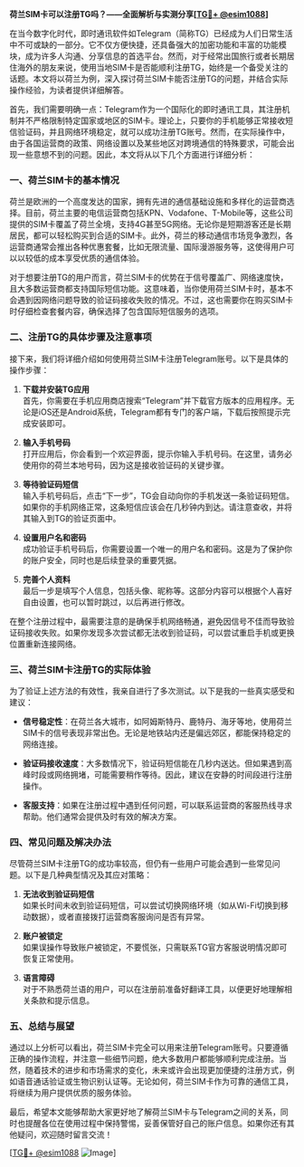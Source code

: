 **荷兰SIM卡可以注册TG吗？——全面解析与实测分享[[TG💪+ @esim1088](https://t.me/s/esim1088)]**

在当今数字化时代，即时通讯软件如Telegram（简称TG）已经成为人们日常生活中不可或缺的一部分。它不仅方便快捷，还具备强大的加密功能和丰富的功能模块，成为许多人沟通、分享信息的首选平台。然而，对于经常出国旅行或者长期居住海外的朋友来说，使用当地SIM卡是否能顺利注册TG，始终是一个备受关注的话题。本文将以荷兰为例，深入探讨荷兰SIM卡能否注册TG的问题，并结合实际操作经验，为读者提供详细解答。

首先，我们需要明确一点：Telegram作为一个国际化的即时通讯工具，其注册机制并不严格限制特定国家或地区的SIM卡。理论上，只要你的手机能够正常接收短信验证码，并且网络环境稳定，就可以成功注册TG账号。然而，在实际操作中，由于各国运营商的政策、网络设置以及某些地区对跨境通信的特殊要求，可能会出现一些意想不到的问题。因此，本文将从以下几个方面进行详细分析：

### 一、荷兰SIM卡的基本情况

荷兰是欧洲的一个高度发达的国家，拥有先进的通信基础设施和多样化的运营商选择。目前，荷兰主要的电信运营商包括KPN、Vodafone、T-Mobile等，这些公司提供的SIM卡覆盖了荷兰全境，支持4G甚至5G网络。无论你是短期游客还是长期居民，都可以轻松购买到合适的SIM卡。此外，荷兰的移动通信市场竞争激烈，各运营商通常会推出各种优惠套餐，比如无限流量、国际漫游服务等，这使得用户可以以较低的成本享受优质的通信体验。

对于想要注册TG的用户而言，荷兰SIM卡的优势在于信号覆盖广、网络速度快，且大多数运营商都支持国际短信功能。这意味着，当你使用荷兰SIM卡时，基本不会遇到因网络问题导致的验证码接收失败的情况。不过，这也需要你在购买SIM卡时仔细检查套餐内容，确保选择了包含国际短信服务的选项。

### 二、注册TG的具体步骤及注意事项

接下来，我们将详细介绍如何使用荷兰SIM卡注册Telegram账号。以下是具体的操作步骤：

1. **下载并安装TG应用**  
   首先，你需要在手机应用商店搜索“Telegram”并下载官方版本的应用程序。无论是iOS还是Android系统，Telegram都有专门的客户端，下载后按照提示完成安装即可。

2. **输入手机号码**  
   打开应用后，你会看到一个欢迎界面，提示你输入手机号码。在这里，请务必使用你的荷兰本地号码，因为这是接收验证码的关键步骤。

3. **等待验证码短信**  
   输入手机号码后，点击“下一步”，TG会自动向你的手机发送一条验证码短信。如果你的手机网络正常，这条短信应该会在几秒钟内到达。请注意查收，并将其输入到TG的验证页面中。

4. **设置用户名和密码**  
   成功验证手机号码后，你需要设置一个唯一的用户名和密码。这是为了保护你的账户安全，同时也是后续登录的重要凭据。

5. **完善个人资料**  
   最后一步是填写个人信息，包括头像、昵称等。这部分内容可以根据个人喜好自由设置，也可以暂时跳过，以后再进行修改。

在整个注册过程中，最需要注意的是确保手机网络畅通，避免因信号不佳而导致验证码接收失败。如果你发现多次尝试都无法收到验证码，可以尝试重启手机或更换位置重新连接网络。

### 三、荷兰SIM卡注册TG的实际体验

为了验证上述方法的有效性，我亲自进行了多次测试。以下是我的一些真实感受和建议：

- **信号稳定性**：在荷兰各大城市，如阿姆斯特丹、鹿特丹、海牙等地，使用荷兰SIM卡的信号表现非常出色。无论是地铁站内还是偏远郊区，都能保持稳定的网络连接。
  
- **验证码接收速度**：大多数情况下，验证码短信能在几秒内送达。但如果遇到高峰时段或网络拥堵，可能需要稍作等待。因此，建议在安静的时间段进行注册操作。

- **客服支持**：如果在注册过程中遇到任何问题，可以联系运营商的客服热线寻求帮助。他们通常会提供及时有效的解决方案。

### 四、常见问题及解决办法

尽管荷兰SIM卡注册TG的成功率较高，但仍有一些用户可能会遇到一些常见问题。以下是几种典型情况及其应对策略：

1. **无法收到验证码短信**  
   如果长时间未收到验证码短信，可以尝试切换网络环境（如从Wi-Fi切换到移动数据），或者直接拨打运营商客服询问是否有异常。

2. **账户被锁定**  
   如果误操作导致账户被锁定，不要慌张，只需联系TG官方客服说明情况即可恢复正常使用。

3. **语言障碍**  
   对于不熟悉荷兰语的用户，可以在注册前准备好翻译工具，以便更好地理解相关条款和提示信息。

### 五、总结与展望

通过以上分析可以看出，荷兰SIM卡完全可以用来注册Telegram账号。只要遵循正确的操作流程，并注意一些细节问题，绝大多数用户都能够顺利完成注册。当然，随着技术的进步和市场需求的变化，未来或许会出现更加便捷的注册方式，例如语音通话验证或生物识别认证等。无论如何，荷兰SIM卡作为可靠的通信工具，将继续为用户提供优质的服务体验。

最后，希望本文能够帮助大家更好地了解荷兰SIM卡与Telegram之间的关系，同时也提醒各位在使用过程中保持警惕，妥善保管好自己的账户信息。如果你还有其他疑问，欢迎随时留言交流！

[[TG💪+ @esim1088](https://t.me/s/esim1088) ![Image](https://i.postimg.cc/4NQfJmqS/Snipaste-2025-05-13-00-14-12.png)]